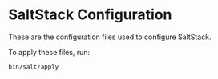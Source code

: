 # SaltStack Configuration

These are the configuration files used to configure SaltStack.

To apply these files, run:

```bash
bin/salt/apply
```
